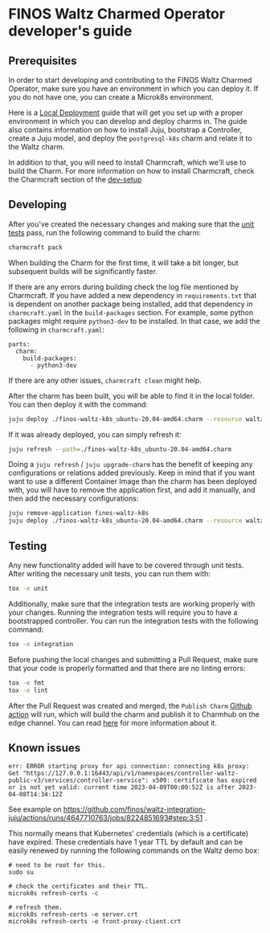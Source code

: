 # FINOS Waltz Charmed Operator developer's guide

## Prerequisites

In order to start developing and contributing to the FINOS Waltz Charmed Operator, make sure you have an environment in which you can deploy it. If you do not have one, you can create a Microk8s environment.

Here is a [Local Deployment](https://github.com/finos/waltz-juju-bundle/blob/main/docs/guides/LocalDeployment.md) guide that will get you set up with a proper environment in which you can develop and deploy charms in. The guide also contains information on how to install Juju, bootstrap a Controller, create a Juju model, and deploy the `postgresql-k8s` charm and relate it to the Waltz charm.

In addition to that, you will need to install Charmcraft, which we'll use to build the Charm. For more information on how to install Charmcraft, check the Charmcraft section of the [dev-setup](https://juju.is/docs/sdk/dev-setup)

## Developing

After you've created the necessary changes and making sure that the [unit tests](#Testing) pass, run the following command to build the charm:

```bash
charmcraft pack
```

When building the Charm for the first time, it will take a bit longer, but subsequent builds will be significantly faster.

If there are any errors during building check the log file mentioned by Charmcraft. If you have added a new dependency in ``requirements.txt`` that is dependent on another package being installed, add that dependency in ``charmcraft.yaml`` in the ``build-packages`` section. For example, some python packages might require ``python3-dev`` to be installed. In that case, we add the following in ``charmcraft.yaml``:

```
parts:
  charm:
    build-packages:
      - python3-dev
```

If there are any other issues, ``charmcraft clean`` might help.

After the charm has been built, you will be able to find it in the local folder. You can then deploy it with the command:

```bash
juju deploy ./finos-waltz-k8s_ubuntu-20.04-amd64.charm --resource waltz-image=ghcr.io/finos/waltz
```

If it was already deployed, you can simply refresh it:

```bash
juju refresh --path=./finos-waltz-k8s_ubuntu-20.04-amd64.charm
```

Doing a ``juju refresh`` / ``juju upgrade-charm`` has the benefit of keeping any configurations or relations added previously. Keep in mind that if you want want to use a different Container Image than the charm has been deployed with, you will have to remove the application first, and add it manually, and then add the necessary configurations:

```bash
juju remove-application finos-waltz-k8s
juju deploy ./finos-waltz-k8s_ubuntu-20.04-amd64.charm --resource waltz-image=<another-image>
```

## Testing

Any new functionality added will have to be covered through unit tests. After writing the necessary unit tests, you can run them with:

```bash
tox -e unit
```

Additionally, make sure that the integration tests are working properly with your changes. Running the integration tests will require you to have a bootstrapped controller. You can run the integration tests with the following command:

```bash
tox -e integration
```

Before pushing the local changes and submitting a Pull Request, make sure that your code is properly formatted and that there are no linting errors:

```bash
tox -e fmt
tox -e lint
```

After the Pull Request was created and merged, the ``Publish Charm`` [Github action](../.github/workflows/publish.yaml) will run, which will build the charm and publish it to Charmhub on the edge channel. You can read [here](CharmPublishing.md) for more information about it.

## Known issues

```
err: ERROR starting proxy for api connection: connecting k8s proxy: Get "https://127.0.0.1:16443/api/v1/namespaces/controller-waltz-public-v3/services/controller-service": x509: certificate has expired or is not yet valid: current time 2023-04-09T00:00:52Z is after 2023-04-08T14:34:12Z
```
See example on https://github.com/finos/waltz-integration-juju/actions/runs/4647710763/jobs/8224851693#step:3:51 .

This normally means that Kubernetes' credentials (which is a certificate) have expired. These credentials have 1 year TTL by default and can be easily renewed by running the following commands on the Waltz demo box:

```
# need to be root for this.
sudo su

# check the certificates and their TTL.
microk8s refresh-certs -c

# refresh them.
microk8s refresh-certs -e server.crt
microk8s refresh-certs -e front-proxy-client.crt
```
